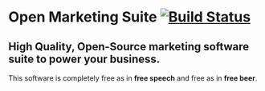 # Open Marketing Suite [![Build Status](https://travis-ci.org/dsignr/Open-Marketing-Suite.svg?branch=master)](https://travis-ci.org/dsignr/Open-Marketing-Suite.svg?branch=master)
## High Quality, Open-Source marketing software suite to power your business.

This software is completely free as in <b>free speech</b> and free as in <b>free beer</b>.

